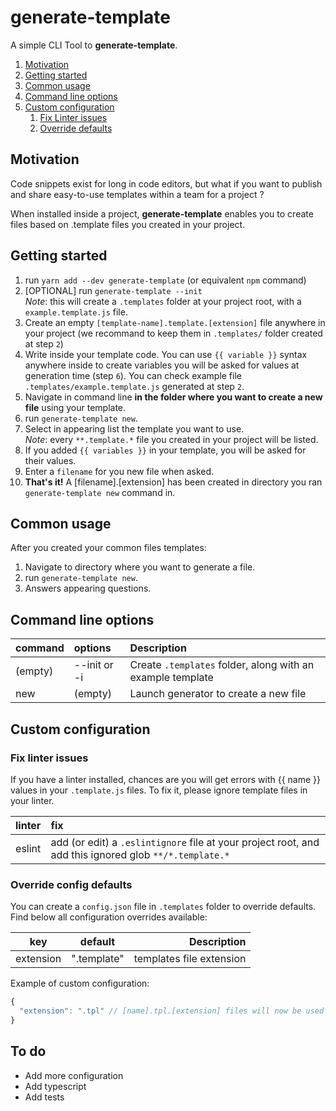 # generate-template

A simple CLI Tool to **generate-template**.

1.  [Motivation](#motivation)
2.  [Getting started](#getting-started)
3.  [Common usage](#common-usage)
4.  [Command line options](#command-line-options)
5.  [Custom configuration](#custom-configuration)
    1.  [Fix Linter issues](#fix-linter-issues)
    2.  [Override defaults](#override-config-defaults)

## Motivation

Code snippets exist for long in code editors, but what if you want to publish and share easy-to-use templates within a team for a project ?

When installed inside a project, **generate-template** enables you to create files based on .template files you created in your project.

## Getting started

1.  run `yarn add --dev generate-template` (or equivalent `npm` command)
2.  [OPTIONAL] run `generate-template --init`  
    _Note_: this will create a `.templates` folder at your project root, with a `example.template.js` file.
3.  Create an empty `[template-name].template.[extension]` file anywhere in your project (we recommand to keep them in `.templates/` folder created at step `2`)
4.  Write inside your template code. You can use `{{ variable }}` syntax anywhere inside to create variables you will be asked for values at generation time (step `6`). You can check example file `.templates/example.template.js` generated at step `2`.
5.  Navigate in command line **in the folder where you want to create a new file** using your template.
6.  run `generate-template new`.
7.  Select in appearing list the template you want to use.  
    _Note_: every `**.template.*` file you created in your project will be listed.
8.  If you added `{{ variables }}` in your template, you will be asked for their values.
9.  Enter a `filename` for you new file when asked.
10. **That's it!** A [filename].[extension] has been created in directory you ran `generate-template new` command in.

## Common usage

After you created your common files templates:

1.  Navigate to directory where you want to generate a file.
2.  run `generate-template new`.
3.  Answers appearing questions.

## Command line options

| command | options      | Description                                                |
| :------ | :----------- | :--------------------------------------------------------- |
| (empty) | --init or -i | Create `.templates` folder, along with an example template |
| new     | (empty)      | Launch generator to create a new file                      |

## Custom configuration

### Fix linter issues

If you have a linter installed, chances are you will get errors with {{ name }} values in your `.template.js` files. To fix it, please ignore template files in your linter.

| linter | fix                                                                                                    |
| :----: | :----------------------------------------------------------------------------------------------------- |
| eslint | add (or edit) a `.eslintignore` file at your project root, and add this ignored glob `**/*.template.*` |

### Override config defaults

You can create a `config.json` file in `.templates` folder to override defaults.
Find below all configuration overrides available:

| key       |   default   |              Description |
| --------- | :---------: | -----------------------: |
| extension | ".template" | templates file extension |

Example of custom configuration:

```javascript
{
  "extension": ".tpl" // [name].tpl.[extension] files will now be used
}
```

## To do

* Add more configuration
* Add typescript
* Add tests
